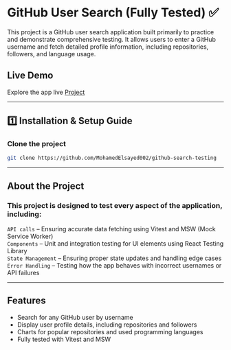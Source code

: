 # GitHub User Search (Fully Tested) ✅

This project is a GitHub user search application built primarily to practice and demonstrate comprehensive testing. It allows users to enter a GitHub username and fetch detailed profile information, including repositories, followers, and language usage.
<br/> 

## Live Demo
Explore the app live <a href="https://github-search-testing.vercel.app/">Project</a>
<br/>
<hr/>

## 1️⃣ Installation & Setup Guide

### Clone the project  
```bash
git clone https://github.com/MohamedElsayed002/github-search-testing
```

<hr/>

## About the Project
### This project is designed to test every aspect of the application, including: <br/>

`API calls` – Ensuring accurate data fetching using Vitest and MSW (Mock Service Worker) <br/>
`Components` – Unit and integration testing for UI elements using React Testing Library <br/>
`State Management` – Ensuring proper state updates and handling edge cases <br/>
`Error Handling` – Testing how the app behaves with incorrect usernames or API failures <br/>
<hr/>

## Features 
- Search for any GitHub user by username
- Display user profile details, including repositories and followers
- Charts for popular repositories and used programming languages
- Fully tested with Vitest and MSW
